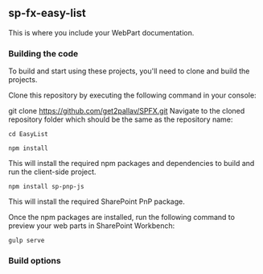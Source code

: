 ## sp-fx-easy-list

This is where you include your WebPart documentation.

### Building the code

To build and start using these projects, you'll need to clone and build the projects.

Clone this repository by executing the following command in your console:

git clone https://github.com/get2pallav/SPFX.git
Navigate to the cloned repository folder which should be the same as the repository name:
```
cd EasyList
```
```
npm install
```
This will install the required npm packages and dependencies to build and run the client-side project.
```
npm install sp-pnp-js
```
This will install the required SharePoint PnP package.

Once the npm packages are installed, run the following command to preview your web parts in SharePoint Workbench:
```
gulp serve
```
### Build options